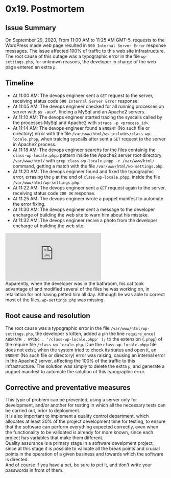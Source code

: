 # 0x19. Postmortem
## Issue Summary
On September 29, 2020, From 11:00 AM to 11:25 AM GMT-5, requests to the WordPress made web page resulted in `500 Internal Server Error` response messages. The issue affected 100% of traffic to this web site infrastructure. The root cause of this outage was a typographic error in the file `wp-settings.php`, for unknown reasons, the developer in charge of the web page entered an extra `p`.
## Timeline 
- At 11:00 AM: The devops engineer sent a `GET` request to the server, receiving status code `500 Internal Server Error` response.
- At 11:05 AM: The devops engineer checked for all running processes on server with `ps -auxf`. finding a MySql and an Apache2 servers.
- At 11:10 AM: The devops engineer started tracing the syscalls called by the processes MySql and Apache2 with `strace -p <process_id>`. 
- At 11:14 AM: The devops engineer found a `ENOENT` (No such file or directory) error with the file `/var/www/html/wp-includes/class-wp-locale.phpp`, when traicing syscalls after sent a `GET` request to the server in Apache2 process.
- At 11:18 AM: The devops engineer searchs for the files containig the `class-wp-locale.phpp` pattern inside the Apache2 server root directory `/var/www/html/` with `grep class-wp-locale.phpp -r /var/www/html/` command, getting a match with the file `/var/www/html/wp-settings.php`.
- At 11:20 AM: The devops engineer found and fixed the typographic error, errasing the `p` at the end of `class-wp-locale.phpp`, inside the file `/var/www/html/wp-settings.php`.
- At 11:22 AM: The devops engineer sent a `GET` request again to the server, receiving status code `200 OK` response.
- At 11:25 AM: The devops engineer wrote a puppet manifest to automate the error fixing.
- At 11:30 AM: The devops engineer sent a message to the developer encharge of building the web site to warn him about his mistake.
- At 11:32 AM: The devops engineer recive a photo from the developer encharge of building the web site: 
  
![](https://funnypics.photosandpictures.net/main.php?g2_view=core.DownloadItem&g2_itemId=6761&g2_serialNumber=1)  
Apparently, when the developer was in the bathroom, his cat took advantage of and modified several of the files he was working on, in retaliation for not having petted him all day. Although he was able to correct most of the files, `wp-settings.php` was missing.  

## Root cause and resolution
The root cause was a typographic error in the file `/var/www/html/wp-settings.php`, the developer´s kitten, added a `p`in the line `require_once( ABSPATH . WPINC . '/class-wp-locale.phpp' );` to the extension (`.phpp`) of the require file `/class-wp-locale.php`. Due the `class-wp-locale.phpp` file does not exist, when the system tried to check its status and open it, an `ENOENT` (No such file or directory) error was raising, causing an internal error in the Apache2 server, affecting the 100% of the traffic to this infrastructure. The solution was simply to delete the extra `p`, and generate a puppet manifest to automate the solution of this typographic error.

## Corrective and preventative measures
This type of problem can be prevented, using a server only for development, and/or another for testing in which all the necessary tests can be carried out, prior to deployment.  
It is also important to implement a quality control department, which allocates at least 30% of the project development time for testing, to ensure that the software can perform everything expected correctly, even when the functionality to be validated is already for more known, since each project has variables that make them different.   
Quality assurance is a primary stage in a software develpment project, since at this stage it is possible to validate all the break points and crucial points in the operation of a given business and towards which the software is directed.  
And of course if you have a pet, be sure to pet it, and don't write your passwords in front of them.



